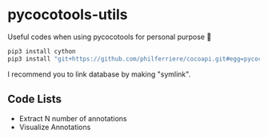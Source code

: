 # pycocotools-utils

Useful codes when using pycocotools for personal purpose 🎈

``` bash
pip3 install cython
pip3 install "git+https://github.com/philferriere/cocoapi.git#egg=pycocotools&subdirectory=PythonAPI"
```

I recommend you to link database by making "symlink".

## Code Lists

- Extract N number of annotations
- Visualize Annotations
